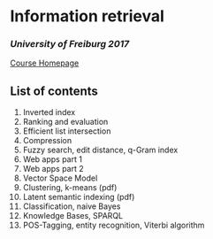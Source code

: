 # Information retrieval
### _University of Freiburg 2017_

[Course Homepage](http://ad-wiki.informatik.uni-freiburg.de/teaching/InformationRetrievalWS1718)

## List of contents
1. Inverted index
2. Ranking and evaluation
3. Efficient list intersection
4. Compression
5. Fuzzy search, edit distance, q-Gram index
6. Web apps part 1
7. Web apps part 2
8. Vector Space Model
9. Clustering, k-means (pdf)
10. Latent semantic indexing (pdf)
11. Classification, naive Bayes
12. Knowledge Bases, SPARQL
13. POS-Tagging, entity recognition, Viterbi algorithm
